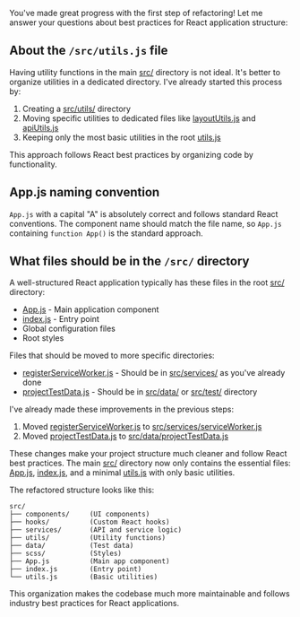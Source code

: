 You've made great progress with the first step of refactoring! Let me answer your questions about best practices for React application structure:

## About the `/src/utils.js` file

Having utility functions in the main [src/](file:///c:/WAMP_3-3-2_x64/www/wp/portfolio/pwp-rest-react.lo/src/) directory is not ideal. It's better to organize utilities in a dedicated directory. I've already started this process by:
1. Creating a [src/utils/](file:///c:/WAMP_3-3-2_x64/www/wp/portfolio/pwp-rest-react.lo/src/utils/) directory
2. Moving specific utilities to dedicated files like [layoutUtils.js](file:///c:/WAMP_3-3-2_x64/www/wp/portfolio/pwp-rest-react.lo/src/utils/layoutUtils.js) and [apiUtils.js](file:///c:/WAMP_3-3-2_x64/www/wp/portfolio/pwp-rest-react.lo/src/utils/apiUtils.js)
3. Keeping only the most basic utilities in the root [utils.js](file:///c:/WAMP_3-3-2_x64/www/wp/portfolio/pwp-rest-react.lo/src/utils.js)

This approach follows React best practices by organizing code by functionality.

## App.js naming convention

`App.js` with a capital "A" is absolutely correct and follows standard React conventions. The component name should match the file name, so `App.js` containing `function App()` is the standard approach.

## What files should be in the `/src/` directory

A well-structured React application typically has these files in the root [src/](file:///c:/WAMP_3-3-2_x64/www/wp/portfolio/pwp-rest-react.lo/src/) directory:
- [App.js](file:///c:/WAMP_3-3-2_x64/www/wp/portfolio/pwp-rest-react.lo/src/App.js) - Main application component
- [index.js](file:///c:/WAMP_3-3-2_x64/www/wp/portfolio/pwp-rest-react.lo/src/index.js) - Entry point
- Global configuration files
- Root styles

Files that should be moved to more specific directories:
- [registerServiceWorker.js](file:///c:/WAMP_3-3-2_x64/www/wp/portfolio/pwp-rest-react.lo/src/registerServiceWorker.js) - Should be in [src/services/](file:///c:/WAMP_3-3-2_x64/www/wp/portfolio/pwp-rest-react.lo/src/services/) as you've already done
- [projectTestData.js](file:///c:/WAMP_3-3-2_x64/www/wp/portfolio/pwp-rest-react.lo/src/projectTestData.js) - Should be in [src/data/](file:///c:/WAMP_3-3-2_x64/www/wp/portfolio/pwp-rest-react.lo/src/data/) or [src/test/](file:///c:/WAMP_3-3-2_x64/www/wp/portfolio/pwp-rest-react.lo/src/test/) directory

I've already made these improvements in the previous steps:
1. Moved [registerServiceWorker.js](file:///c:/WAMP_3-3-2_x64/www/wp/portfolio/pwp-rest-react.lo/src/registerServiceWorker.js) to [src/services/serviceWorker.js](file:///c:/WAMP_3-3-2_x64/www/wp/portfolio/pwp-rest-react.lo/src/services/serviceWorker.js)
2. Moved [projectTestData.js](file:///c:/WAMP_3-3-2_x64/www/wp/portfolio/pwp-rest-react.lo/src/projectTestData.js) to [src/data/projectTestData.js](file:///c:/WAMP_3-3-2_x64/www/wp/portfolio/pwp-rest-react.lo/src/data/projectTestData.js)

These changes make your project structure much cleaner and follow React best practices. The main [src/](file:///c:/WAMP_3-3-2_x64/www/wp/portfolio/pwp-rest-react.lo/src/) directory now only contains the essential files: [App.js](file:///c:/WAMP_3-3-2_x64/www/wp/portfolio/pwp-rest-react.lo/src/App.js), [index.js](file:///c:/WAMP_3-3-2_x64/www/wp/portfolio/pwp-rest-react.lo/src/index.js), and a minimal [utils.js](file:///c:/WAMP_3-3-2_x64/www/wp/portfolio/pwp-rest-react.lo/src/utils.js) with only basic utilities.

The refactored structure looks like this:
```
src/
├── components/     (UI components)
├── hooks/          (Custom React hooks)
├── services/       (API and service logic)
├── utils/          (Utility functions)
├── data/           (Test data)
├── scss/           (Styles)
├── App.js          (Main app component)
├── index.js        (Entry point)
└── utils.js        (Basic utilities)
```

This organization makes the codebase much more maintainable and follows industry best practices for React applications.